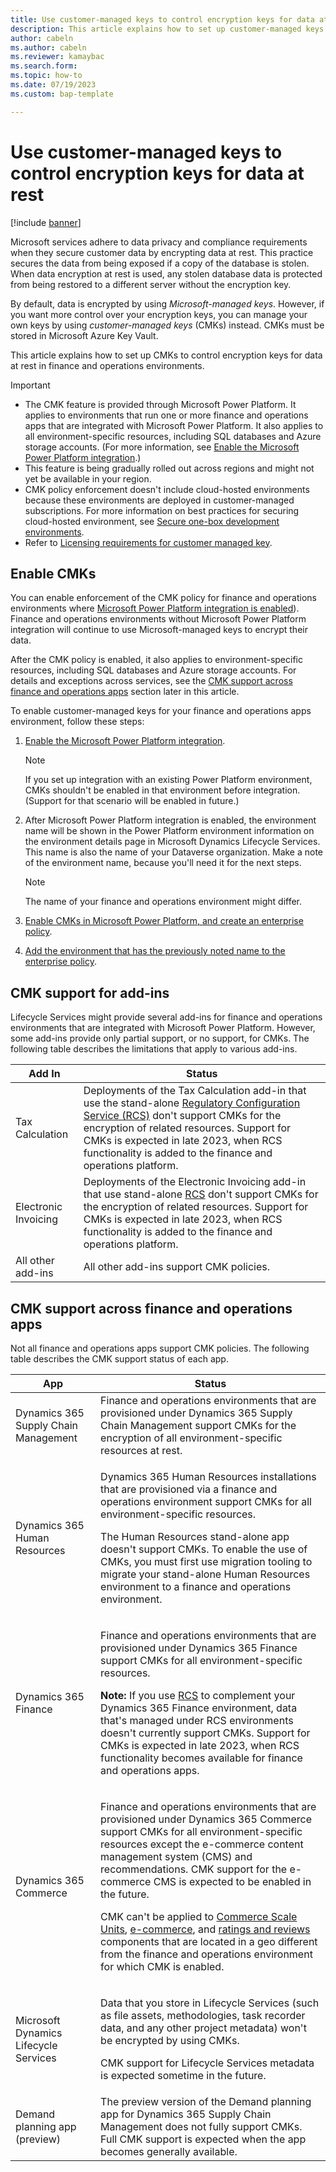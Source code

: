 ```yaml
---
title: Use customer-managed keys to control encryption keys for data at rest
description: This article explains how to set up customer-managed keys for finance and operations environments to control encryption keys for data at rest.
author: cabeln
ms.author: cabeln
ms.reviewer: kamaybac
ms.search.form:
ms.topic: how-to
ms.date: 07/19/2023
ms.custom: bap-template

---
```


# Use customer-managed keys to control encryption keys for data at rest

[!include [banner](../includes/banner.md)]

Microsoft services adhere to data privacy and compliance requirements when they secure customer data by encrypting data at rest. This practice secures the data from being exposed if a copy of the database is stolen. When data encryption at rest is used, any stolen database data is protected from being restored to a different server without the encryption key.

By default, data is encrypted by using *Microsoft-managed keys*. However, if you want more control over your encryption keys, you can manage your own keys by using *customer-managed keys* (CMKs) instead. CMKs must be stored in Microsoft Azure Key Vault.

This article explains how to set up CMKs to control encryption keys for data at rest in finance and operations environments.

> [!IMPORTANT]
>
> - The CMK feature is provided through Microsoft Power Platform. It applies to environments that run one or more finance and operations apps that are integrated with Microsoft Power Platform. It also applies to all environment-specific resources, including SQL databases and Azure storage accounts. (For more information, see [Enable the Microsoft Power Platform integration](../../dev-itpro/power-platform/enable-power-platform-integration.md).)
> - This feature is being gradually rolled out across regions and might not yet be available in your region.
> - CMK policy enforcement doesn't include cloud-hosted environments because these environments are deployed in customer-managed subscriptions. For more information on best practices for securing cloud-hosted environment, see [Secure one-box development environments](../../dev-itpro/dev-tools/secure-developer-vm.md).
> - Refer to [Licensing requirements for customer managed key](/power-platform/admin/customer-managed-key#licensing-requirements-for-customer-managed-key).

## Enable CMKs

You can enable enforcement of the CMK policy for finance and operations environments where [Microsoft Power Platform integration is enabled](../../dev-itpro/power-platform/enable-power-platform-integration.md)). Finance and operations environments without Microsoft Power Platform integration will continue to use Microsoft-managed keys to encrypt their data.

After the CMK policy is enabled, it also applies to environment-specific resources, including SQL databases and Azure storage accounts. For details and exceptions across services, see the [CMK support across finance and operations apps](#cmk-support-across-finance-and-operations-apps) section later in this article.

To enable customer-managed keys for your finance and operations apps environment, follow these steps:

1. [Enable the Microsoft Power Platform integration](../../dev-itpro/power-platform/enable-power-platform-integration.md).

    > [!NOTE]
    > If you set up integration with an existing Power Platform environment, CMKs shouldn't be enabled in that environment before integration. (Support for that scenario will be enabled in future.)

1. After Microsoft Power Platform integration is enabled, the environment name will be shown in the Power Platform environment information on the environment details page in Microsoft Dynamics Lifecycle Services. This name is also the name of your Dataverse organization. Make a note of the environment name, because you'll need it for the next steps.

    > [!NOTE]
    > The name of your finance and operations environment might differ.

1. [Enable CMKs in Microsoft Power Platform, and create an enterprise policy](/power-platform/admin/customer-managed-key).
1. [Add the environment that has the previously noted name to the enterprise policy](/power-platform/admin/customer-managed-key#add-an-environment-to-the-enterprise-policy-to-encrypt-data).

## CMK support for add-ins

Lifecycle Services might provide several add-ins for finance and operations environments that are integrated with Microsoft Power Platform. However, some add-ins provide only partial support, or no support, for CMKs. The following table describes the limitations that apply to various add-ins.

| Add In | Status |
| --- | --- |
| Tax Calculation | Deployments of the Tax Calculation add-in that use the stand-alone [Regulatory Configuration Service (RCS)](../../../finance/localizations/rcs-overview.md) don't support CMKs for the encryption of related resources. Support for CMKs is expected in late 2023, when RCS functionality is added to the finance and operations platform. |
| Electronic Invoicing | Deployments of the Electronic Invoicing add-in that use stand-alone [RCS](../../../finance/localizations/rcs-overview.md) don't support CMKs for the encryption of related resources. Support for CMKs is expected in late 2023, when RCS functionality is added to the finance and operations platform. |
| All other add-ins | All other add-ins support CMK policies. |

## CMK support across finance and operations apps

Not all finance and operations apps support CMK policies. The following table describes the CMK support status of each app.

| App | Status |
| --- | --- |
| Dynamics 365 Supply Chain Management | Finance and operations environments that are provisioned under Dynamics 365 Supply Chain Management support CMKs for the encryption of all environment-specific resources at rest. |
| Dynamics 365 Human Resources | <p>Dynamics 365 Human Resources installations that are provisioned via a finance and operations environment support CMKs for all environment-specific resources.</p><p>The Human Resources stand-alone app doesn't support CMKs. To enable the use of CMKs, you must first use migration tooling to migrate your stand-alone Human Resources environment to a finance and operations environment.</p> |
| Dynamics 365 Finance | <p>Finance and operations environments that are provisioned under Dynamics 365 Finance support CMKs for all environment-specific resources.</p><p>**Note:** If you use [RCS](../../../finance/localizations/rcs-overview.md) to complement your Dynamics 365 Finance environment, data that's managed under RCS environments doesn't currently support CMKs. Support for CMKs is expected in late 2023, when RCS functionality becomes available for finance and operations apps.</p> |
| Dynamics 365 Commerce | <p>Finance and operations environments that are provisioned under Dynamics 365 Commerce support CMKs for all environment-specific resources except the e-commerce content management system (CMS) and recommendations. CMK support for the e-commerce CMS is expected to be enabled in the future.</p><p>CMK can't be applied to [Commerce Scale Units](../deployment/Initialize-Retail-Channels.md), [e-commerce](../../../commerce/deploy-ecommerce-site.md), and [ratings and reviews](../../../commerce/ratings-reviews-overview.md) components that are located in a geo different from the finance and operations environment for which CMK is enabled.</p>|
| Microsoft Dynamics Lifecycle Services | <p>Data that you store in Lifecycle Services (such as file assets, methodologies, task recorder data, and any other project metadata) won't be encrypted by using CMKs.</p><p>CMK support for Lifecycle Services metadata is expected sometime in the future.</p> |
| Demand planning app (preview) | The preview version of the Demand planning app for Dynamics 365 Supply Chain Management does not fully support CMKs. Full CMK support is expected when the app becomes generally available. |
